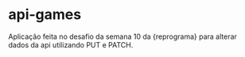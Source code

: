 # api-games
Aplicação feita no desafio da semana 10 da {reprograma} para alterar dados da api utilizando PUT e PATCH. 
